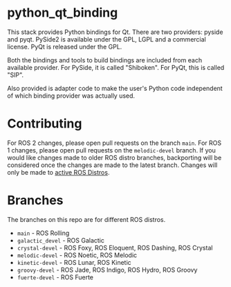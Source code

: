 # python_qt_binding

This stack provides Python bindings for Qt.
There are two providers: pyside and pyqt.
PySide2 is available under the GPL, LGPL and a commercial license.
PyQt is released under the GPL.

Both the bindings and tools to build bindings are included from each available provider.
For PySide, it is called "Shiboken".
For PyQt, this is called "SIP".

Also provided is adapter code to make the user's Python code independent of which binding provider was actually used.

# Contributing

For ROS 2 changes, please open pull requests on the branch `main`.
For ROS 1 changes, please open pull requests on the `melodic-devel` branch.
If you would like changes made to older ROS distro branches, backporting will be considered once the changes are made to the latest branch.
Changes will only be made to [active ROS Distros](https://dlu.github.io/ros_clock/index.html).

# Branches

The branches on this repo are for different ROS distros.

* `main` - ROS Rolling
* `galactic_devel` - ROS Galactic
* `crystal-devel` - ROS Foxy, ROS Eloquent, ROS Dashing, ROS Crystal
* `melodic-devel` - ROS Noetic, ROS Melodic
* `kinetic-devel` - ROS Lunar, ROS Kinetic
* `groovy-devel` - ROS Jade, ROS Indigo, ROS Hydro, ROS Groovy
* `fuerte-devel` - ROS Fuerte
